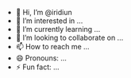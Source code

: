- 👋 Hi, I’m @iridiun
- 👀 I’m interested in ...
- 🌱 I’m currently learning ...
- 💞️ I’m looking to collaborate on ...
- 📫 How to reach me ...
- 😄 Pronouns: ...
- ⚡ Fun fact: ...

<!---
iridiun/iridiun is a ✨ special ✨ repository because its `README.md` (this file) appears on your GitHub profile.
You can click the Preview link to take a look at your changes.
--->
